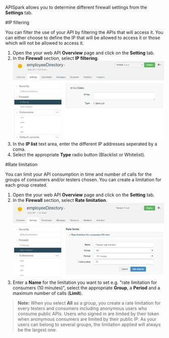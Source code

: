 APISpark allows you to determine different firewall settings from the **Settings** tab.

#IP filtering

You can filter the use of your API by filtering the APIs that will access it. You can either choose to define the IP that will be allowed to access it or those which will not be allowed to access it.

1. Open the your web API **Overview** page and click on the **Setting** tab.
2. In the **Firewall** section, select **IP filtering**.
  ![IP filtering](images/03.jpg "IP filtering")
3. In the **IP list** text area, enter the different IP addresses seperated by a coma.
4. Select the appropriate **Type** radio button (Blacklist or Whitelist).


#Rate limitation

You can limit your API consumption in time and number of calls for the groups of consumers and/or testers chosen. You can create a limitation for each group created.

1. Open the your web API **Overview** page and click on the **Setting** tab.
2. In the **Firewall** section, select **Rate limitation**.
  ![Rate limitation](images/05.jpg "Rate limitation")
3. Enter a **Name** for the limitation you want to set e.g. "rate limitation for consumers (10 minutes)", select the appropriate **Group**, a **Period** and a maximum number of calls (**Limit**).

>**Note:** When you select **All** as a group, you create a rate limitation for every testers and consumers including anonymous users who consume public APIs. Users who signed in are limited by their token when anonymous consumers are limited by their public IP.
>As your users can belong to several groups, the limitation applied will always be the largest one.
